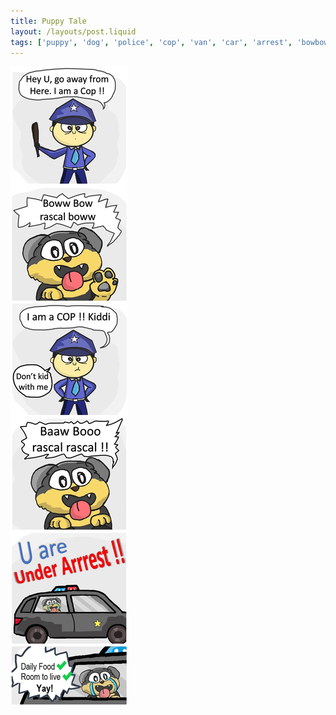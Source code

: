 ```yaml
---
title: Puppy Tale
layout: /layouts/post.liquid
tags: ['puppy', 'dog', 'police', 'cop', 'van', 'car', 'arrest', 'bowbow', 'crying']
---
```


<img class="back comicimg" src="./comic.jpg" style="aspect-ratio:  0.20;" />